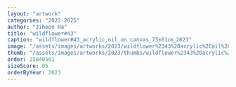 ```yaml
---
layout: "artwork"
categories: "2023-2025"
author: "Jihoon Ha"
title: "wildflower#43"
caption: "wildflower#43_acrylic,oil on canvas_73×61㎝_2023"
image: "/assets/images/artworks/2023/wildflower%2343%20acrylic%2Coil%20on%20canvas%2073x61cm%202023.jpg"
thumb: "/assets/images/artworks/2023/thumbs/wildflower%2343%20acrylic%2Coil%20on%20canvas%2073x61cm%202023.jpg"
order: 25040501
sizeScore: 05
orderByYear: 2023
---
```

